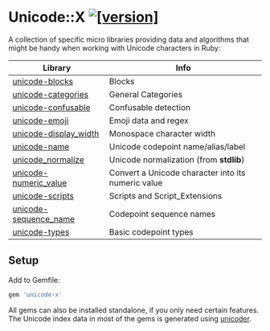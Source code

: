 # Unicode::X [![[version]](https://badge.fury.io/rb/unicode-x.svg)](http://badge.fury.io/rb/unicode-x)

A collection of specific micro libraries providing data and algorithms that might be handy when working with Unicode characters in Ruby:

Library                 | Info
------------------------|-------------------------------------------------
[unicode-blocks](https://github.com/janlelis/unicode-blocks) | Blocks
[unicode-categories](https://github.com/janlelis/unicode-categories) | General Categories
[unicode-confusable](https://github.com/janlelis/unicode-confusable) | Confusable detection
[unicode-emoji](https://github.com/janlelis/unicode-emoji) | Emoji data and regex
[unicode-display_width](https://github.com/janlelis/unicode-display_width) | Monospace character width
[unicode-name](https://github.com/janlelis/unicode-name) | Unicode codepoint name/alias/label
[unicode_normalize](https://github.com/ruby/ruby/blob/trunk/lib/unicode_normalize/normalize.rb) | Unicode normalization (from **stdlib**)
[unicode-numeric_value](https://github.com/janlelis/unicode-numeric_value) | Convert a Unicode character into its numeric value
[unicode-scripts](https://github.com/janlelis/unicode-scripts) | Scripts and Script_Extensions
[unicode-sequence_name](https://github.com/janlelis/unicode-sequence_name) | Codepoint sequence names
[unicode-types](https://github.com/janlelis/unicode-types) | Basic codepoint types

## Setup

Add to Gemfile:

```ruby
gem 'unicode-x'
```

All gems can also be installed standalone, if you only need certain features. The Unicode index data in most of the gems is generated using [unicoder](https://github.com/janlelis/unicoder).
